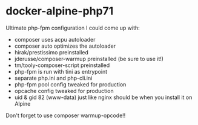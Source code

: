 # docker-alpine-php71
Ultimate php-fpm configuration I could come up with:

- composer uses acpu autoloader
- composer auto optimizes the autoloader
- hirak/prestissimo preinstalled
- jderusse/composer-warmup preinstalled (be sure to use it!)
- tm/tooly-composer-script preinstalled
- php-fpm is run with tini as entrypoint
- separate php.ini and php-cli.ini
- php-fpm pool config tweaked for production
- opcache config tweaked for production
- uid & gid 82 (www-data) just like nginx should be when you install it on Alpine

Don't forget to use composer warmup-opcode!!